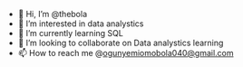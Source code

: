 - 👋 Hi, I’m @thebola
- 👀 I’m interested in data analystics
- 🌱 I’m currently learning SQL
- 💞️ I’m looking to collaborate on Data analystics learning
- 📫 How to reach me @ogunyemiomobola040@gmail.com

<!---
thebola/thebola is a ✨ special ✨ repository because its `README.md` (this file) appears on your GitHub profile.
You can click the Preview link to take a look at your changes.
--->
